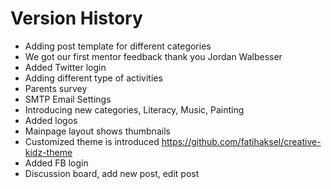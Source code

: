 # Version History

* Adding post template for different categories
* We got our first mentor feedback thank you Jordan Walbesser
* Added Twitter login
* Adding different type of activities
* Parents survey
* SMTP Email Settings
* Introducing new categories, Literacy, Music, Painting
* Added logos
* Mainpage layout shows thumbnails
* Customized theme is introduced https://github.com/fatihaksel/creative-kidz-theme
* Added FB login
* Discussion board, add new post, edit post
